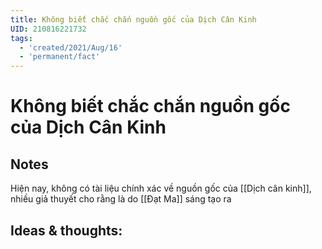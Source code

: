 ```yaml
---
title: Không biết chắc chắn nguồn gốc của Dịch Cân Kinh
UID: 210816221732
tags:
  - 'created/2021/Aug/16'
  - 'permanent/fact'
---
```

# Không biết chắc chắn nguồn gốc của Dịch Cân Kinh

## Notes
Hiện nay, không có tài liệu chính xác về nguồn gốc của [[Dịch cân kinh]], nhiều giả thuyết cho rằng là do [[Đạt Ma]] sáng tạo ra

## Ideas & thoughts:
